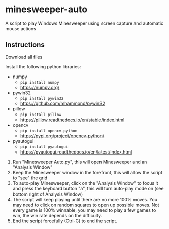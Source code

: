 # minesweeper-auto
A script to play Windows Minesweeper using screen capture and automatic mouse actions

## Instructions
Download all files

Install the following python libraries:
- numpy
  - `pip install numpy`
  - https://numpy.org/
- pywin32
  - `pip install pywin32`
  - https://github.com/mhammond/pywin32
- pillow
  - `pip install pillow`
  - https://pillow.readthedocs.io/en/stable/index.html
- opencv
  - `pip install opencv-python`
  - https://pypi.org/project/opencv-python/
- pyautogui
  - `pip install pyautogui`
  - https://pyautogui.readthedocs.io/en/latest/index.html
  
1. Run "Minesweeper Auto.py", this will open Minesweeper and an "Analysis Window"
2. Keep the Minesweeper window in the forefront, this will allow the script to "see" the grid
3. To auto-play Minesweeper, click on the "Analysis Window" to focus it and press the keyboard button "a", this will turn auto-play mode on (see bottom right of Analysis Window)
4. The script will keep playing until there are no more 100% moves. You may need to click on random squares to open up possible moves. Not every game is 100% winnable, you may need to play a few games to win, the win rate depends on the difficulty.
5. End the script forcefully (Ctrl-C) to end the script.
